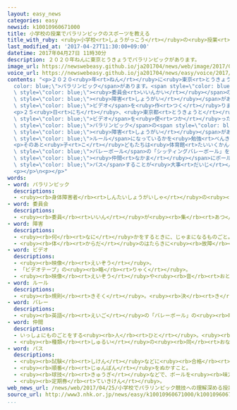 ```yaml
---
layout: easy_news
categories: easy
newsid: k10010960671000
title: 小学校の授業でパラリンピックのスポーツを教える
title_with_ruby: <ruby>小学校<rt>しょうがっこう</rt></ruby>の<ruby>授業<rt>じゅぎょう</rt></ruby>でパラリンピックのスポーツを<ruby>教<rt>おし</rt></ruby>える
last_modified_at: '2017-04-27T11:30:00+09:00'
datetime: 2017年04月27日 11時30分
description: ２０２０年ねんに東京とうきょうでパラリンピックがあります。
image_url: https://newswebeasy.github.io/ja201704/news/web/image/2017/04/27/k10010960671000.jpg
voice_url: https://newswebeasy.github.io/ja201704/news/easy/voice/2017/04/27/k10010960671000.mp3
contents: "<p>２０２０<ruby>年<rt>ねん</rt></ruby>に<ruby>東京<rt>とうきょう</rt></ruby>で<span style=\"\
  color: blue;\">パラリンピック</span>があります。<span style=\"color: blue;\">パラリンピック</span>を<ruby>開<rt>ひら</rt></ruby>く<span\
  \ style=\"color: blue;\"><ruby>委員会<rt>いいんかい</rt></ruby></span>のＩＰＣなどは、<ruby>体<rt>からだ</rt></ruby>などに<span\
  \ style=\"color: blue;\"><ruby>障害<rt>しょうがい</rt></ruby></span>がある<ruby>人<rt>ひと</rt></ruby>たちのスポーツを<ruby>子<rt>こ</rt></ruby>どもたちに<ruby>知<rt>し</rt></ruby>ってもらうために<ruby>本<rt>ほん</rt></ruby>や<span\
  \ style=\"color: blue;\">ビデオ</span>を<ruby>作<rt>つく</rt></ruby>りました。そして<ruby>今月<rt>こんげつ</rt></ruby>、<ruby>日本<rt>にっぽん</rt></ruby>の<ruby>全部<rt>ぜんぶ</rt></ruby>の<ruby>小学校<rt>しょうがっこう</rt></ruby>に<ruby>送<rt>おく</rt></ruby>りました。</p>\n\
  <p>２５<ruby>日<rt>にち</rt></ruby>、<ruby>東京都<rt>とうきょうと</rt></ruby><ruby>東久留米市<rt>ひがしくるめし</rt></ruby>にある<ruby>小学校<rt>しょうがっこう</rt></ruby>の６<ruby>年生<rt>ねんせい</rt></ruby>のクラスで、この<ruby>本<rt>ほん</rt></ruby>や<span\
  \ style=\"color: blue;\">ビデオ</span>を<ruby>使<rt>つか</rt></ruby>った<ruby>授業<rt>じゅぎょう</rt></ruby>がありました。<ruby>子<rt>こ</rt></ruby>どもたちはまず、<ruby>去年<rt>きょねん</rt></ruby>の<span\
  \ style=\"color: blue;\">パラリンピック</span>の<span style=\"color: blue;\">ビデオ</span>を<ruby>見<rt>み</rt></ruby>ました。そして、<ruby>体<rt>からだ</rt></ruby>などに<span\
  \ style=\"color: blue;\"><ruby>障害<rt>しょうがい</rt></ruby></span>がある<ruby>人<rt>ひと</rt></ruby>たちのスポーツでは、どんな<ruby>道具<rt>どうぐ</rt></ruby>を<ruby>使<rt>つか</rt></ruby>っていてどんな<span\
  \ style=\"color: blue;\">ルール</span>になっているかを<ruby>勉強<rt>べんきょう</rt></ruby>しました。</p>\n\
  <p>そのあと<ruby>子<rt>こ</rt></ruby>どもたちは<ruby>体育館<rt>たいいくかん</rt></ruby>に<ruby>行<rt>い</rt></ruby>って、<ruby>座<rt>すわ</rt></ruby>ったままでする<span\
  \ style=\"color: blue;\">バレーボール</span>の「シッティングバレーボール」をしてみました。クラスの<ruby>男<rt>おとこ</rt></ruby>の<ruby>子<rt>こ</rt></ruby>は「<span\
  \ style=\"color: blue;\"><ruby>仲間<rt>なかま</rt></ruby></span>にボールを<ruby>優<rt>やさ</rt></ruby>しく<span\
  \ style=\"color: blue;\">パス</span>することが<ruby>大事<rt>だいじ</rt></ruby>だと<ruby>思<rt>おも</rt></ruby>いました」と<ruby>話<rt>はな</rt></ruby>していました。</p>\n\
  <p></p>\n<p></p>"
words:
- word: パラリンピック
  descriptions:
  - <ruby><rb>身体障害者</rb><rt>しんたいしょうがいしゃ</rt></ruby>の<ruby><rb>国際</rb><rt>こくさい</rt></ruby>スポーツ<ruby><rb>大会</rb><rt>たいかい</rt></ruby>。<ruby><rb>四年</rb><rt>よねん</rt></ruby>に<ruby><rb>一度</rb><rt>いちど</rt></ruby>、オリンピック<ruby><rb>開催地</rb><rt>かいさいち</rt></ruby>で<ruby><rb>行</rb><rt>おこな</rt></ruby>われる。
- word: 委員会
  descriptions:
  - <ruby><rb>委員</rb><rt>いいん</rt></ruby>が<ruby><rb>集</rb><rt>あつ</rt></ruby>まって、<ruby><rb>相談</rb><rt>そうだん</rt></ruby>したりものごとを<ruby><rb>決</rb><rt>き</rt></ruby>めたりする<ruby><rb>会</rb><rt>かい</rt></ruby>。
- word: 障害
  descriptions:
  - <ruby><rb>何</rb><rt>なに</rt></ruby>かをするときに、じゃまになるものごと。さまたげ。
  - <ruby><rb>体</rb><rt>からだ</rt></ruby>のはたらきに<ruby><rb>故障</rb><rt>こしょう</rt></ruby>があること。
- word: ビデオ
  descriptions:
  - <ruby><rb>映像</rb><rt>えいぞう</rt></ruby>。
  - 「ビデオテープ」の<ruby><rb>略</rb><rt>りゃく</rt></ruby>。
  - <ruby><rb>映像</rb><rt>えいぞう</rt></ruby>や<ruby><rb>音</rb><rt>おと</rt></ruby>を、<ruby><rb>磁気</rb><rt>じき</rt></ruby>テープに<ruby><rb>記録</rb><rt>きろく</rt></ruby>したり<ruby><rb>再生</rb><rt>さいせい</rt></ruby>したりする<ruby><rb>装置</rb><rt>そうち</rt></ruby>。
- word: ルール
  descriptions:
  - <ruby><rb>規則</rb><rt>きそく</rt></ruby>。<ruby><rb>決</rb><rt>き</rt></ruby>まり。
- word: バレー
  descriptions:
  - <ruby><rb>英語</rb><rt>えいご</rt></ruby>の「バレーボール」の<ruby><rb>略</rb><rt>りゃく</rt></ruby>。<ruby><rb>六人</rb><rt>ろくにん</rt></ruby>、または<ruby><rb>九人</rb><rt>くにん</rt></ruby>ずつのチームが、ネットをはさんで、ボールを<ruby><rb>落</rb><rt>お</rt></ruby>とさないように<ruby><rb>手</rb><rt>て</rt></ruby>で<ruby><rb>打</rb><rt>う</rt></ruby>ち<ruby><rb>合</rb><rt>あ</rt></ruby>う<ruby><rb>競技</rb><rt>きょうぎ</rt></ruby>。
- word: 仲間
  descriptions:
  - いっしょにものごとをする<ruby><rb>人</rb><rt>ひと</rt></ruby>。<ruby><rb>友達</rb><rt>ともだち</rt></ruby>。グループ。
  - <ruby><rb>種類</rb><rt>しゅるい</rt></ruby>の<ruby><rb>同</rb><rt>おな</rt></ruby>じもの。
- word: パス
  descriptions:
  - <ruby><rb>試験</rb><rt>しけん</rt></ruby>などに<ruby><rb>合格</rb><rt>ごうかく</rt></ruby>すること。
  - <ruby><rb>順番</rb><rt>じゅんばん</rt></ruby>をぬかすこと。
  - <ruby><rb>球技</rb><rt>きゅうぎ</rt></ruby>などで、ボールを<ruby><rb>味方</rb><rt>みかた</rt></ruby>に<ruby><rb>送</rb><rt>おく</rt></ruby>ること。
  - <ruby><rb>定期券</rb><rt>ていきけん</rt></ruby>。
web_news_url: /news/web/2017/04/25/小学校でパラリンピック競技への理解深める授業-東京/
source_url: http://www3.nhk.or.jp/news/easy/k10010960671000/k10010960671000.html
...
```

